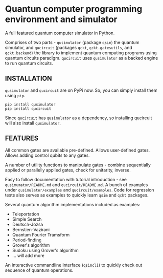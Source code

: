 # Quantun computer programming environment and simulator
A full featured quantum computer simulator in Python.

Comprises of two parts - `qusimulator` (package `qsim`) the quantum simulator, and `qucircuit` (packages `qckt`, `qckt.gatesutils`, and `qckt.backend`) the library to implement quantum computing programs using quantum circuits paradigm. `qucircuit` uses `qusimulator` as a backed engine to run quantum circuits.

## INSTALLATION
`qusimulator` and `qucircuit` are on PyPi now. So, you can simply install them using `pip`.

    pip install qusimulator
    pip install qucircuit

Since `qucircuit` has `qusimulator` as a dependency, so installing qucircuit will also install `qusimulator`.

## FEATURES
All common gates are available pre-defined. Allows user-defined gates. Allows adding control qubits to any gates.

A number of utility functions to manipulate gates - combine sequentially applied or parallelly applied gates, check for unitarity, inverse.

Easy to follow documentation with tutorial introduction - see `qusimumator/README.md` and `qucircuit/README.md`. A bunch of examples under `qusimulator/examples` and `qucircuit/examples`. Code for regression tests also serves as examples to quickly learn `qsim` and `qckt` packages.

Several quantum algorithm implementations included as examples:
* Teleportation
* Simple Search
* Deutsch-Jozsa
* Bernstien-Vazirani
* Quantum Fourier Tramsform
* Period-finding
* Grover's algorithm
* Sudoku using Grover's algorithm
* ... will add more

An interactive commandline interface (`qsimcli`) to quickly check out sequence of quantum operations.
